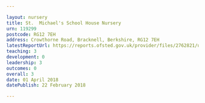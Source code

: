 ```yaml
---

layout: nursery
title: St.  Michael's School House Nursery
urn: 119299
postcode: RG12 7EH
address: Crowthorne Road, Bracknell, Berkshire, RG12 7EH
latestReportUrl: https://reports.ofsted.gov.uk/provider/files/2762821/urn/119299.pdf
teaching: 3
development: 0
leadership: 3
outcomes: 0
overall: 3
date: 01 April 2018 
datePublish: 22 February 2018

---
```

